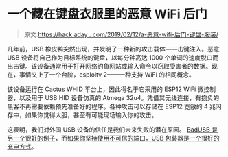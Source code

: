 # 一个藏在键盘衣服里的恶意 WiFi 后门

> 原文:[https://hack aday . com/2019/02/12/a-恶意-wifi-后门-键盘-服装/](https://hackaday.com/2019/02/12/a-malicious-wifi-backdoor-in-a-keyboards-clothing/)

几年前，USB 橡皮鸭突然出现，并发明了一种新的攻击载体——击键注入。恶意 USB 设备将自己作为目标系统的键盘，以每分钟高达 1000 个单词的速度脱口而出击键。该设备通常用于打开网络钓鱼网站或输入命令以窃取受害者的数据。现在，事情又上了一个台阶，esploitv 2——一种支持 WiFi 的相同概念。

该设备运行在 Cactus WHID 平台上，因此得名于它采用的 ESP12 WiFi 微控制器，以及用于 USB HID 设备仿真的 Atmega 32u4。凭借其无线连接，有抱负的黑客不再需要依赖预先准备好的程序。各种攻击可以存储在 ESP12 宽敞的 4 兆闪存中，如果你觉得大胆，甚至有可能现场输入你的攻击。

这表明，我们对外国 USB 设备的信任是我们未来失败的潜在原因。 [BadUSB 是另一个很好的例子](https://hackaday.com/2014/10/05/badusb-means-were-all-screwed/)，而[如果你坚持使用不可信的端口，USB 包装器是一个很好的充电方式](https://hackaday.com/2014/03/21/dont-just-go-sticking-that-anywhere-protect-the-precious-with-a-usb-wrapper/)。